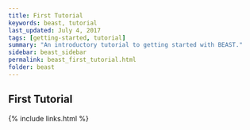 ```yaml
---
title: First Tutorial
keywords: beast, tutorial
last_updated: July 4, 2017
tags: [getting-started, tutorial]
summary: "An introductory tutorial to getting started with BEAST."
sidebar: beast_sidebar
permalink: beast_first_tutorial.html
folder: beast
---
```


## First Tutorial

{% include links.html %}
